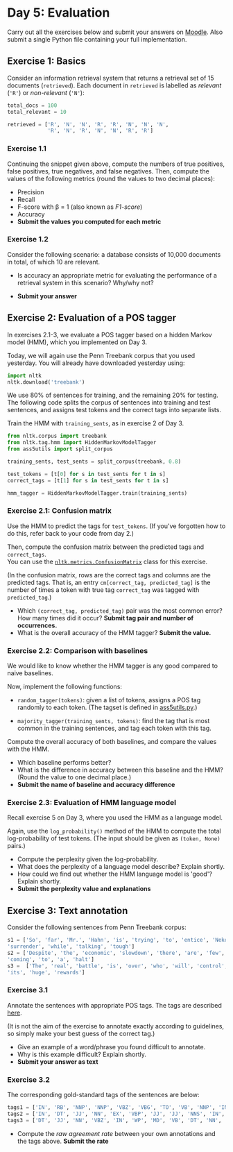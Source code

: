 # Day 5: Evaluation

Carry out all the exercises below
and submit your answers on
[Moodle](https://moodle.helsinki.fi/course/view.php?id=33565#section-5).
Also submit a single Python file containing your full implementation.  


## Exercise 1: Basics


Consider an information retrieval system that returns a retrieval set of 15 documents (`retrieved`).
Each document in `retrieved` is labelled as *relevant* (`'R'`) or *non-relevant* (`'N'`):   

````python
total_docs = 100
total_relevant = 10

retrieved = ['R', 'N', 'N', 'R', 'R', 'N', 'N', 'N',
             'R', 'N', 'R', 'N', 'N', 'R', 'R']

````

### Exercise 1.1

Continuing the snippet given above, compute the numbers of true positives, false positives, true negatives, and
false negatives. Then, compute the values of the following metrics (round the values to two decimal places):

* Precision
* Recall
* F-score with &beta; = 1 (also known as *F1-score*)
* Accuracy
* **Submit the values you computed for each metric**

### Exercise 1.2

Consider the following scenario: a database consists of 10,000 documents in total, of which 10 are relevant.    

* Is accuracy an appropriate metric for evaluating the performance of a retrieval system in this scenario?
Why/why not?

* **Submit your answer**


## Exercise 2: Evaluation of a POS tagger

In exercises 2.1-3, we evaluate a POS tagger based on a hidden Markov model (HMM), which you
implemented on Day 3.

Today, we will again use the Penn Treebank corpus that you used yesterday.
You will already have downloaded yesterday using:
````python
import nltk
nltk.download('treebank')
````

We use 80% of sentences for training, and the remaining 20% for testing.  
The following code splits the corpus of sentences into training and test sentences,
and assigns test tokens and the correct tags into separate lists.

Train the HMM with `training_sents`, as in exercise 2 of Day 3.

````python
from nltk.corpus import treebank
from nltk.tag.hmm import HiddenMarkovModelTagger
from ass5utils import split_corpus

training_sents, test_sents = split_corpus(treebank, 0.8)

test_tokens = [t[0] for s in test_sents for t in s]
correct_tags = [t[1] for s in test_sents for t in s]

hmm_tagger = HiddenMarkovModelTagger.train(training_sents)
````

### Exercise 2.1: Confusion matrix

Use the HMM to predict the tags for `test_tokens`.
(If you've forgotten how to do this, refer back to your code from day 2.)

Then, compute the confusion matrix between the predicted tags and `correct_tags`.  
You can use the
[`nltk.metrics.ConfusionMatrix`](https://www.nltk.org/api/nltk.metrics.html#nltk.metrics.confusionmatrix.ConfusionMatrix)
class for this exercise.

(In the confusion matrix, rows are the correct tags and columns are the predicted tags.
That is, an entry `cm[correct_tag, predicted_tag]` is the number of times a token with true tag `correct_tag` was
tagged with `predicted_tag`.)

* Which `(correct_tag, predicted_tag)` pair was the most common error? How many times did it occur?
**Submit tag pair and number of occurrences.**
* What is the overall accuracy of the HMM tagger? **Submit the value.**


### Exercise 2.2: Comparison with baselines

We would like to know whether the HMM tagger is any good compared to naive baselines.

Now, implement the following functions:
 * `random_tagger(tokens)`: given a list of tokens, assigns a POS tag randomly to each token.
 (The tagset is defined in [ass5utils.py](ass5utils.py).)

 * `majority_tagger(training_sents, tokens)`: find the tag that is most common in the training sentences,
 and tag each token with this tag.

Compute the overall accuracy of both baselines, and compare the values with the HMM.

* Which baseline performs better?
* What is the difference in accuracy between this baseline and the HMM? (Round the value to one decimal place.)   
* **Submit the name of baseline and accuracy difference**


### Exercise 2.3: Evaluation of HMM language model

Recall exercise 5 on Day 3, where you used the HMM as a language model.

Again, use the `log_probability()` method of the HMM to compute the total log-probability of test tokens.
(The input should be given as `(token, None)` pairs.)

* Compute the perplexity given the log-probability.
* What does the perplexity of a language model describe? Explain shortly.
* How could we find out whether the HMM language model is 'good'? Explain shortly.
* **Submit the perplexity value and explanations**

## Exercise 3: Text annotation

Consider the following sentences from Penn Treebank corpus:
````python
s1 = ['So', 'far', 'Mr.', 'Hahn', 'is', 'trying', 'to', 'entice', 'Nekoosa', 'into', 'negotiating', 'a', 'friendly',
'surrender', 'while', 'talking', 'tough']
s2 = ['Despite', 'the', 'economic', 'slowdown', 'there', 'are', 'few', 'clear', 'signs', 'that', 'growth', 'is',
'coming', 'to', 'a', 'halt']
s3 =  ['The', 'real', 'battle', 'is', 'over', 'who', 'will', 'control', 'that', 'market', 'and', 'reap',
'its', 'huge', 'rewards']
````


### Exercise 3.1

Annotate the sentences with appropriate POS tags.
The tags are described [here](https://www.ling.upenn.edu/courses/Fall_2003/ling001/penn_treebank_pos.html).  

(It is not the aim of the exercise to annotate exactly according to guidelines,
so simply make your best guess of the correct tag.)       

* Give an example of a word/phrase you found difficult to annotate.  
* Why is this example difficult? Explain shortly.
* **Submit your answer as text**


### Exercise 3.2

The corresponding gold-standard tags of the sentences are below:

````python
tags1 = ['IN', 'RB', 'NNP', 'NNP', 'VBZ', 'VBG', 'TO', 'VB', 'NNP', 'IN', 'VBG', 'DT', 'JJ', 'NN', 'IN', 'VBG', 'JJ']
tags2 = ['IN', 'DT', 'JJ', 'NN', 'EX', 'VBP', 'JJ', 'JJ', 'NNS', 'IN', 'NN', 'VBZ', 'VBG', 'TO', 'DT', 'NN']
tags3 = ['DT', 'JJ', 'NN', 'VBZ', 'IN', 'WP', 'MD', 'VB', 'DT', 'NN', 'CC', 'VB', 'PRP$', 'JJ', 'NNS']
````

* Compute the *raw agreement rate* between your own annotations and the tags above.
**Submit the rate**  
